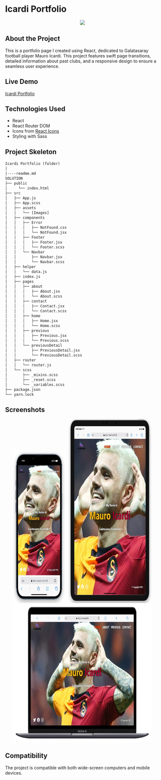 # Icardi Portfolio

<div align="center">
  <img src="./src/assets/icardi.gif" />
</div>

## About the Project

This is a portfolio page I created using React, dedicated to Galatasaray football player Mauro Icardi. This project features swift page transitions, detailed information about past clubs, and a responsive design to ensure a seamless user experience.

## Live Demo

[Icardi Portfolio](https://icardi-portfolio.vercel.app/)


## Technologies Used

- React
- React Router DOM
- Icons from [React Icons](https://react-icons.github.io/react-icons/)
- Styling with Sass

## Project Skeleton

```
Icardi Portfolio (folder)
|
|----readme.md         
SOLUTION
├── public
│     └── index.html
├── src
│   ├── App.js
│   ├── App.scss
│   ├── assets
│   │   └── [Images]
│   ├── components
│   │   ├── Error
│   │   │   ├── NotFound.css
│   │   │   └── NotFound.jsx
│   │   ├── Footer
│   │   │   ├── Footer.jsx
│   │   │   └── Footer.scss
│   │   └── Navbar
│   │       ├── Navbar.jsx
│   │       └── Navbar.scss     
│   ├── helper
│   │   └── data.js
│   ├── index.js
│   ├── pages
│   │   ├── about
│   │   │   ├── About.jsx
│   │   │   └── About.scss
│   │   ├── contact
│   │   │   ├── Contact.jsx
│   │   │   └── Contact.scss
│   │   ├── home
│   │   │   ├── Home.jsx
│   │   │   └── Home.scss
│   │   ├── previous
│   │   │   ├── Previous.jsx
│   │   │   └── Previous.scss
│   │   └── previousDetail
│   │       ├── PreviousDetail.jsx
│   │       └── PreviousDetail.scss
│   ├── router
│   │   └── router.js
│   └── scss
│       ├── _mixins.scss
│       ├── _reset.scss
│       └── _variables.scss
├── package.json
└── yarn.lock
```

## Screenshots

<div align="center">
  <img src="./src/assets/Screenshot_1.jpg"  width="35%" height="500" />
  <img src="./src/assets/Screenshot_2.jpg"  width="55%" height="600" />
  <img src="./src/assets/Screenshot_3.jpg"  width="90.5%" height="450" />
</div>

## Compatibility

The project is compatible with both wide-screen computers and mobile devices.